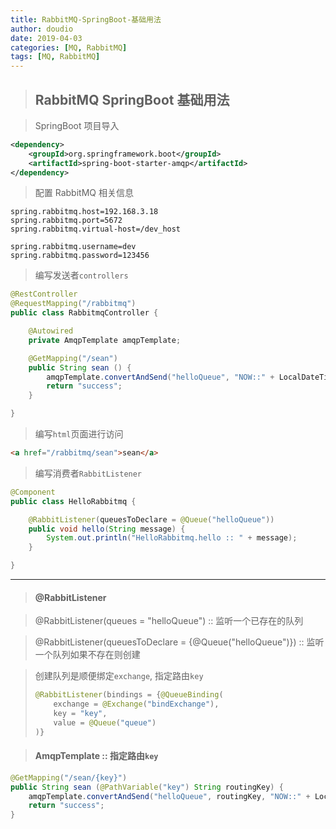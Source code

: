 ```yaml
---
title: RabbitMQ-SpringBoot-基础用法
author: doudio
date: 2019-04-03
categories: [MQ, RabbitMQ]
tags: [MQ, RabbitMQ]
---
```


> ## RabbitMQ SpringBoot 基础用法

> SpringBoot 项目导入

```xml
<dependency>
    <groupId>org.springframework.boot</groupId>
    <artifactId>spring-boot-starter-amqp</artifactId>
</dependency>
```

> 配置 RabbitMQ 相关信息

```properties
spring.rabbitmq.host=192.168.3.18
spring.rabbitmq.port=5672
spring.rabbitmq.virtual-host=/dev_host

spring.rabbitmq.username=dev
spring.rabbitmq.password=123456
```

> 编写发送者`controllers`

```java
@RestController
@RequestMapping("/rabbitmq")
public class RabbitmqController {

    @Autowired
    private AmqpTemplate amqpTemplate;

    @GetMapping("/sean")
    public String sean () {
        amqpTemplate.convertAndSend("helloQueue", "NOW::" + LocalDateTime.now());
        return "success";
    }

}
```

> 编写`html`页面进行访问

```html
<a href="/rabbitmq/sean">sean</a>
```

> 编写消费者`RabbitListener`

```java
@Component
public class HelloRabbitmq {

    @RabbitListener(queuesToDeclare = @Queue("helloQueue"))
    public void hello(String message) {
        System.out.println("HelloRabbitmq.hello :: " + message);
    }

}
```

---

> #### @RabbitListener

> @RabbitListener(queues = "helloQueue") :: 监听一个已存在的队列

> @RabbitListener(queuesToDeclare = {@Queue("helloQueue")}) :: 监听一个队列如果不存在则创建

> 创建队列是顺便绑定`exchange`, 指定路由`key`
>
> ```java
> @RabbitListener(bindings = {@QueueBinding(
>     exchange = @Exchange("bindExchange"),
>     key = "key",
>     value = @Queue("queue")
> )}
> ```

> #### AmqpTemplate :: 指定路由`key`

```java
@GetMapping("/sean/{key}")
public String sean (@PathVariable("key") String routingKey) {
    amqpTemplate.convertAndSend("helloQueue", routingKey, "NOW::" + LocalDateTime.now());
    return "success";
}
```

